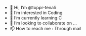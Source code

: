 - 👋 Hi, I’m @toppr-tenali
- 👀 I’m interested in Coding
- 🌱 I’m currently learning C
- 💞️ I’m looking to collaborate on ...
- 📫 How to reach me : Through mail

<!---
toppr-tenali/toppr-tenali is a ✨ special ✨ repository because its `README.md` (this file) appears on your GitHub profile.
You can click the Preview link to take a look at your changes.
--->
